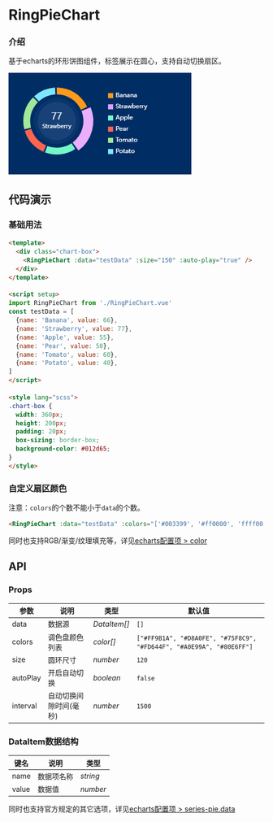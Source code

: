 # RingPieChart

### 介绍

基于echarts的环形饼图组件，标签展示在圆心，支持自动切换扇区。

![RingPieChart](./preview.gif)

## 代码演示

### 基础用法

```html
<template>
  <div class="chart-box">
    <RingPieChart :data="testData" :size="150" :auto-play="true" />
  </div>
</template>

<script setup>
import RingPieChart from './RingPieChart.vue'
const testData = [
  {name: 'Banana', value: 66},
  {name: 'Strawberry', value: 77},
  {name: 'Apple', value: 55},
  {name: 'Pear', value: 50},
  {name: 'Tomato', value: 60},
  {name: 'Potato', value: 40},
]
</script>

<style lang="scss">
.chart-box {
  width: 360px;
  height: 200px;
  padding: 20px;
  box-sizing: border-box;
  background-color: #012d65;
}
</style>
```

### 自定义扇区颜色

注意：`colors`的个数不能小于`data`的个数。

```html
<RingPieChart :data="testData" :colors="['#003399', '#ff0000', 'ffff00']" />
```

同时也支持RGB/渐变/纹理填充等，详见[echarts配置项 > color](https://echarts.apache.org/zh/option.html#color)

## API

### Props

| 参数 | 说明 | 类型 | 默认值 |
| ---- | ---- | ---- | ---- |
| data | 数据源 | _DataItem[]_ | `[]` |
| colors | 调色盘颜色列表 | _color[]_ | `["#FF9B1A", "#D8A0FE", "#75F8C9", "#FD644F", "#A0E99A", "#80E6FF"]` |
| size | 圆环尺寸 | _number_ | `120` |
| autoPlay | 开启自动切换 | _boolean_ | `false` |
| interval | 自动切换间隙时间(毫秒) | _number_ | `1500` |

### DataItem数据结构

| 键名 | 说明 | 类型 |
| ---- | ---- | ---- |
| name | 数据项名称 | _string_ |
| value | 数据值 | _number_ |

同时也支持官方规定的其它选项，详见[echarts配置项 > series-pie.data](https://echarts.apache.org/zh/option.html#series-pie.data)
